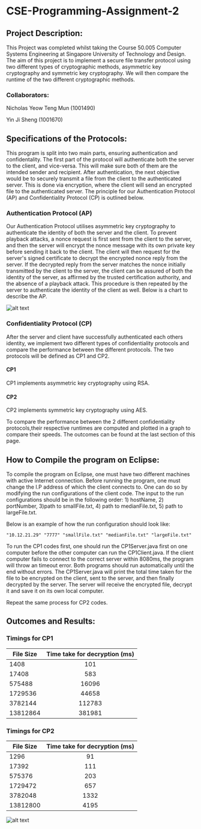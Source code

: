 # CSE-Programming-Assignment-2

## Project Description:
This Project was completed whilst taking the Course 50.005 Computer Systems Engineering at Singapore University of Technology and Design. The aim of this project is to implement a secure file transfer protocol using two different types of cryptographic methods, asymmetric key cryptography and symmetric key cryptography. We will then compare the runtime of the two different cryptographic methods.

### Collaborators:
Nicholas Yeow Teng Mun (1001490)

Yin Ji Sheng (1001670)

## Specifications of the Protocols:
This program is split into two main parts, ensuring authentication and confidentality. The first part of the protocol will authenticate both the server to the client, and vice-versa. This will make sure both of them are the intended sender and recipient. After authentication, the next objective would be to securely transmit a file from the client to the authenticated server. This is done via encryption, where the client will send an encrypted file to the authenticated server. The principle for our Authentication Protocol (AP) and Confidentiality Protocol (CP) is outlined below. 

### Authentication Protocol (AP) 
Our Authentication Protocol utilises asymmetric key cryptography to authenticate the identity of both the server and the client. To prevent playback attacks, a nonce request is first sent from the client to the server, and then the server will encrypt the nonce message with its own private key before sending it back to the client. The client will then request for the server's signed certificate to decrypt the encrypted nonce reply from the server. If the decrypted reply from the server matches the nonce initially transmitted by the client to the server, the client can be assured of both the identity of the server, as affirmed by the trusted certification authority, and the absence of a playback attack. This procedure is then repeated by the server to authenticate the identity of the client as well. Below is a chart to describe the AP. 

![alt text](https://github.com/imny94/CSE-Programming-Assignments/blob/master/CSE-Programming-Assignment-2/APFigure.001.jpeg "Logo Title Text 1")


### Confidentiality Protocol (CP)
After the server and client have successfully authenticated each others identity, we implement two different types of confidentiality protocols and compare the performance between the different protocols. The two protocols will be defined as CP1 and CP2.

#### CP1
CP1 implements asymmetric key cryptography using RSA.

#### CP2
CP2 implements symmetric key cryptography using AES.

To compare the performance between the 2 different confidentiality protocols,their respective runtimes are computed and plotted in a graph to compare their speeds. The outcomes can be found at the last section of this page.  

## How to Compile the program on Eclipse:
To compile the program on Eclipse, one must have two different machines with active Internet connection. Before running the program, one must change the I.P address of which the client connects to. One can do so by modifying the run configurations of the client code. The input to the run configurations should be in the following order: 1) hostName, 2) portNumber, 3)path to smallFile.txt, 4) path to medianFile.txt, 5) path to largeFile.txt. 

Below is an example of how the run configuration should look like:
```
"10.12.21.29" "7777" "smallFile.txt" "medianFile.txt" "largeFile.txt"
```

To run the CP1 codes first, one should run the CP1Server.java first on one computer before the other computer can run the CP1Client.java. If the client computer fails to connect to the correct server within 8080ms, the program will throw an timeout error. Both programs should run automatically until the end without errors. The CP1Server.java will print the total time taken for the file to be encrypted on the client, sent to the server, and then finally decrypted by the server. The server will receive the encrypted file, decrypt it and save it on its own local computer.

Repeat the same process for CP2 codes. 
## Outcomes and Results:

### Timings for CP1
|File Size | Time take for decryption (ms) |
| ------------- |:-------------:|
|1408      |	101	|
|17408     |	583 |
|575488    |	16096	|
|1729536   |	44658	|
|3782144   |	112783 |
|13812864  |	381981 |


### Timings for CP2
|File Size | Time take for decryption (ms) |
| ------------- |:-------------:|
|1296      |	91	|
|17392     |	111|
|575376    |	203	|
|1729472   |	657|
|3782048   |	1332|
|13812800  |	4195|	


![alt text](https://github.com/imny94/CSE-Programming-Assignments/blob/master/CSE-Programming-Assignment-2/CPComputationTime.png "Logo Title Text 1")

